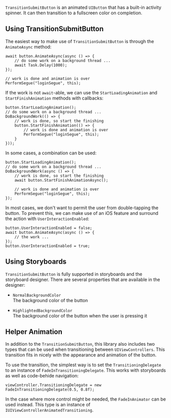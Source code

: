 
`TransitionSubmitButton` is an animated `UIButton` that has a built-in activity spinner. It can then transition 
to a fullscreen color on completion. 

##  Using TransitionSubmitButton

The easiest way to make use of `TransitionSubmitButton` is through the `AnimateAsync` method:

    await button.AnimateAsync(async () => {
        // do some work on a background thread ...
        await Task.Delay(1000);
    });
    
    // work is done and animation is over
    PerformSegue("loginSegue", this);

If the work is not `await`-able, we can use the `StartLoadingAnimation` and `StartFinishAnimation` methods 
with callbacks:

    button.StartLoadingAnimation();
    // do some work on a background thread ...
    DoBackgroundWork(() => {
        // work is done, so start the finishing
        button.StartFinishAnimation(() => {
            // work is done and animation is over
            PerformSegue("loginSegue", this);
        }
    }));

In some cases, a combination can be used:

    button.StartLoadingAnimation();
    // do some work on a background thread ...
    DoBackgroundWork(async () => {
        // work is done, so start the finishing
        await button.StartFinishAnimationAsync();
    
        // work is done and animation is over
        PerformSegue("loginSegue", this);
    });


In most cases, we don't want to permit the user from double-tapping the button.
To prevent this, we can make use of an iOS feature and surround the action with `UserInteractionEnabled`:

    button.UserInteractionEnabled = false;
    await button.AnimateAsync(async () => {
        // the work ...
    });
    button.UserInteractionEnabled = true;

## Using Storyboards

`TransitionSubmitButton` is fully supported in storyboards and the storyboard designer. 
There are several properties that are available in the designer:

  * `NormalBackgroundColor`  
    The background color of the button
    
  * `HighlightedBackgroundColor`  
    The background color of the button when the user is pressing it

## Helper Animation

In addition to the `TransitionSubmitButton`, this library also includes two types that can be used when transitioning 
between `UIViewControllers`. This transition fits in nicely with the appearance and animation of the button.

To use the transition, the simplest way is to set the `TransitioningDelegate` to an instance of 
`FadeInTransitioningDelegate`. This works with storyboards as well as code-behide navigation:

    viewController.TransitioningDelegate = new FadeInTransitioningDelegate(0.5, 0.8f);

In the case where more control might be needed, the `FadeInAnimator` can be used instead. This type is an
instance of `IUIViewControllerAnimatedTransitioning`.
